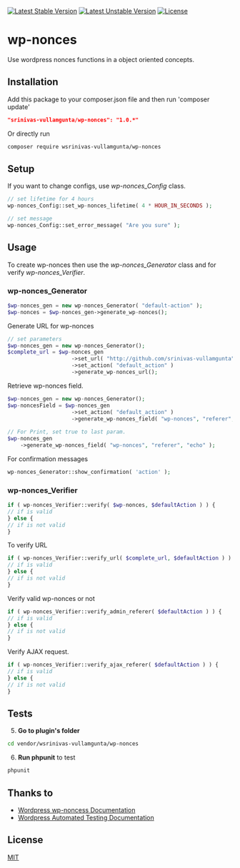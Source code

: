 [![Latest Stable Version](https://poser.pugx.org/srinivas-vullamgunta/wp-nonces/v/stable)](https://packagist.org/packages/wsrinivas-vullamgunta/wp-nonces)
[![Latest Unstable Version](https://poser.pugx.org/srinivas-vullamgunta/wp-nonces/v/unstable)](https://packagist.org/packages/wsrinivas-vullamgunta/wp-nonces)
[![License](https://poser.pugx.org/srinivas-vullamgunta/wp-nonces/license)](https://packagist.org/packages/wsrinivas-vullamgunta/wp-nonces)

# wp-nonces
Use wordpress nonces functions in a object oriented concepts.

## Installation

Add this package to your composer.json file and then run 'composer update'
```json
"srinivas-vullamgunta/wp-nonces": "1.0.*"
```

Or directly run
```bash
composer require wsrinivas-vullamgunta/wp-nonces
```

## Setup

If you want to change configs, use *wp-nonces_Config* class.
```php
// set lifetime for 4 hours
wp-nonces_Config::set_wp-nonces_lifetime( 4 * HOUR_IN_SECONDS );

// set message
wp-nonces_Config::set_error_message( "Are you sure" );
```

## Usage
To create wp-nonces then use the *wp-nonces_Generator* class and for verify *wp-nonces_Verifier*.

### wp-nonces_Generator
```php
$wp-nonces_gen = new wp-nonces_Generator( "default-action" );
$wp-nonces = $wp-nonces_gen->generate_wp-nonces();
```

Generate URL for wp-nonces
```php
// set parameters
$wp-nonces_gen = new wp-nonces_Generator();
$complete_url = $wp-nonces_gen
                    ->set_url( "http://github.com/srinivas-vullamgunta" )
                    ->set_action( "default_action" )
                    ->generate_wp-nonces_url();
```

Retrieve wp-nonces field.
```php
$wp-nonces_gen = new wp-nonces_Generator();
$wp-noncesField = $wp-nonces_gen
                    ->set_action( "default_action" )
                    ->generate_wp-nonces_field( "wp-nonces", "referer", "do_not_echo" );
                    
// For Print, set true to last param.
$wp-nonces_gen
    ->generate_wp-nonces_field( "wp-nonces", "referer", "echo" );
```

For confirmation messages
```php
wp-nonces_Generator::show_confirmation( 'action' );
```
### wp-nonces_Verifier
```php
if ( wp-nonces_Verifier::verify( $wp-nonces, $defaultAction ) ) {
// if is valid
} else {
// if is not valid
}
```

To verify URL
```php
if ( wp-nonces_Verifier::verify_url( $complete_url, $defaultAction ) ) { 
// if is valid
} else {
// if is not valid
}
```

Verify valid wp-nonces or not
```php
if ( wp-nonces_Verifier::verify_admin_referer( $defaultAction ) ) {
// if is valid
} else {
// if is not valid
}
```

Verify AJAX request.
```php
if ( wp-nonces_Verifier::verify_ajax_referer( $defaultAction ) ) {
// if is valid
} else {
// if is not valid
}
```

## Tests

5. **Go to plugin's folder**
 
  ```bash
  cd vendor/wsrinivas-vullamgunta/wp-nonces
  ```
6. **Run phpunit** to test
  
  ```bash
  phpunit 
  ```

## Thanks to
* [Wordpress wp-noncess Documentation](https://codex.wordpress.org/WordPress_wp-noncess)
* [Wordpress Automated Testing Documentation](https://make.wordpress.org/core/handbook/testing/automated-testing/)

## License

[MIT](http://opensource.org/licenses/MIT)
